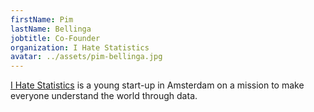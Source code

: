 ```yaml
---
firstName: Pim
lastName: Bellinga
jobtitle: Co-Founder
organization: I Hate Statistics
avatar: ../assets/pim-bellinga.jpg
---
```


[I Hate Statistics](https://www.ihatestatistics.com/) is a young start-up in
Amsterdam on a mission to make everyone understand the world through data.

